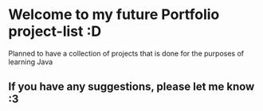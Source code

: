 # Welcome to my future Portfolio project-list :D
Planned to have a collection of projects that is done for the purposes of learning Java

## If you have any suggestions, please let me know :3
